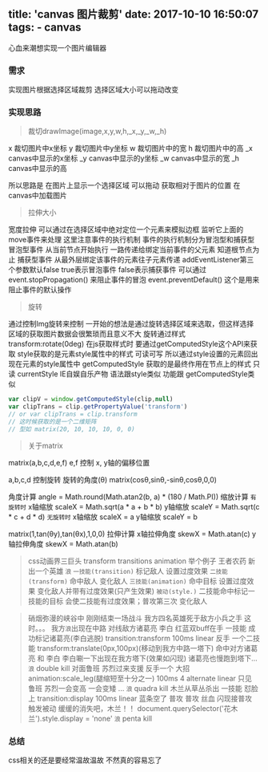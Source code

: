 title: 'canvas 图片裁剪'
date: 2017-10-10 16:50:07
tags:
    - canvas
---
心血来潮想实现一个图片编辑器
<!--more-->

### 需求
实现图片根据选择区域裁剪
选择区域大小可以拖动改变

### 实现思路
> 裁切drawImage(image,x,y,w,h,_x,_y,_w,_h)

x 裁切图片中x坐标
y 裁切图片中y坐标
w 裁切图片中的宽
h 裁切图片中的高
_x canvas中显示的x坐标
_y canvas中显示的y坐标
_w canvas中显示的宽
_h canvas中显示的高

所以思路是 在图片上显示一个选择区域 可以拖动 获取相对于图片的位置 在canvas中加载图片

> 拉伸大小

宽度拉伸 可以通过在选择区域中绝对定位一个元素来模拟边框 监听它上面的move事件来处理
这里注意事件的执行机制
事件的执行机制分为冒泡型和捕获型
冒泡型事件 从当前节点开始执行 一路传递给绑定当前事件的父元素 知道根节点为止
捕获型事件 从最外层绑定该事件的元素往子元素传递
addEventListener第三个参数默认false true表示冒泡事件 false表示捕获事件
可以通过
event.stopPropagation()
来阻止事件的冒泡
event.preventDefault()
这个是用来阻止事件的默认操作


> 旋转

通过控制Img旋转来控制
一开始的想法是通过旋转选择区域来选取，但这样选择区域的获取图片数据会很繁琐而且意义不大
旋转通过样式transform:rotate(0deg)
在js获取样式时 要通过getComputedStyle这个API来获取
style获取的是元素style属性中的样式 可读可写
所以通过style设置的元素回出现在元素的style属性中
getComputedStyle 获取的是最终作用在节点上的样式 只读
currentStyle IE自娱自乐产物 语法跟style类似 功能跟 getComputedStyle类似

```javascript
var clipV = window.getComputedStyle(clip,null)
var clipTrans = clip.getPropertyValue('transform')
// or var clipTrans = clip.transform
// 这时候获取的是一个二维矩阵
// 型如 matrix(20, 10, 10, 10, 0, 0)
```

> 关于matrix

matrix(a,b,c,d,e,f)
e,f 控制 x, y轴的偏移位置

a,b,c,d 控制旋转 旋转的角度(θ) matrix(cosθ,sinθ,-sinθ,cosθ,0,0)

角度计算 angle = Math.round(Math.atan2(b, a) * (180 / Math.PI))
缩放计算
`有旋转时`
x轴缩放  scaleX = Math.sqrt(a * a + b * b)
y轴缩放  scaleY = Math.sqrt(c * c + d * d)
`无旋转时`
x轴缩放  scaleX = a
y轴缩放  scaleY = b

matrix(1,tan(θy),tan(θx),1,0,0)
拉伸计算
x轴拉伸角度 skewX = Math.atan(c)
y轴拉伸角度 skewX = Math.atan(b)




>css动画界三巨头 transform transitions animation
举个例子
王者农药 新出一个英雄 `浪`
`一技能(transition)` 标记敌人 设置过度效果
`二技能(transform)` 命中敌人 变化敌人
`三技能(animation)` 命中目标 设置过度效果 变化敌人并带有过度效果(只产生效果)
`被动(style.)`   二技能命中标记一技能的目标 会使二技能有过度效果；普攻第三次 变化敌人

>硝烟弥漫的峡谷中 刚刚结束一场战斗 我方四名英雄死于敌方小兵之手
这时。。。
我方`浪`出现在中路 对线敌方诸葛亮 李白 红蓝双buff在手
一技能 成功标记诸葛亮(李白逃脱)  transition:transform 100ms linear
反手 一个二技能  transform:translate(0px,100px)(移动到我方中路一塔下) 命中对方诸葛亮 和 李白
李白唰一下出现在我方塔下(效果如闪现) 诸葛亮也慢跑到塔下...
`浪` double kill
对面鲁班 苏烈过来支援 反手一个 大招  animation:scale_leg(腿缩短至十分之一) 100ms 4  alternate linear
只见 鲁班 苏烈一会变高 一会变矮 ...
`浪` quadra kill
木兰从草丛杀出 一技能 怼脸上  transition:display 100ms linear 蓝条空了
普攻 普攻 丝血 闪现接普攻 触发被动
缓缓的消失吧，木兰！！ document.querySelector('花木兰').style.display = 'none'
`浪` penta kill


### 总结
css相关的还是要经常温故温故 不然真的容易忘了

